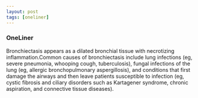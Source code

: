 ```yaml
---
layout: post
tags: [oneliner]
---
```



### OneLiner

Bronchiectasis appears as a dilated bronchial tissue with necrotizing inflammation.Common causes of bronchiectasis include lung infections (eg, severe pneumonia, whooping cough, tuberculosis), fungal infections of the lung (eg, allergic bronchopulmonary aspergillosis), and conditions that first damage the airways and then leave patients susceptible to infection (eg, cystic fibrosis and ciliary disorders such as Kartagener syndrome, chronic aspiration, and connective tissue diseases).
